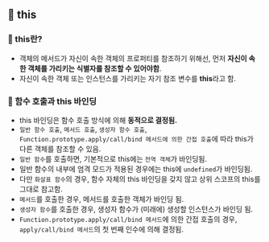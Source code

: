 ## 📌 this

### 📌 this란?

- 객체의 메서드가 자신이 속한 객체의 프로퍼티를 참조하기 위해선, 먼저 **자신이 속한 객체를 가리키는 식별자를 참조할 수 있어야함**.
- 자신이 속한 객체 또는 인스턴스를 가리키는 자기 참조 변수를 **this**라고 함.

### 📌 함수 호출과 this 바인딩

- this 바인딩은 함수 호출 방식에 의해 **동적으로 결정됨.**
- `일반 함수 호출`, `메서드 호출`, `생성자 함수 호출`, `Function.prototype.apply/call/bind 메서드에 의한 간접 호출`에 따라 this가 다른 객체를 참조할 수 있음.
- `일반 함수`를 호출하면, 기본적으로 this에는 `전역 객체`가 바인딩됨.
- 일반 함수의 내부에 엄격 모드가 적용된 경우에는 this에 `undefined`가 바인딩됨.
- 다만 `화살표 함수`의 경우, 함수 자체의 this 바인딩을 갖지 않고 상위 스코프의 this를 그대로 참고함.
- `메서드`를 호출한 경우, 메서드를 호출한 객체가 바인딩 됨.
- `생성자 함수`를 호출한 경우, 생성자 함수가 (미래에) 생성할 인스턴스가 바인딩 됨.
- `Function.prototype.apply/call/bind 메서드`에 의한 간접 호출의 경우, `apply/call/bind 메서드`의 첫 번째 인수에 의해 결정됨.